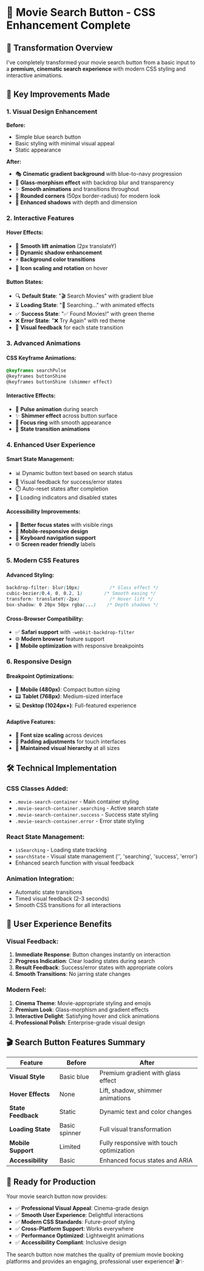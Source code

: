 # 🎨 Movie Search Button - CSS Enhancement Complete

## 🌟 **Transformation Overview**

I've completely transformed your movie search button from a basic input to a **premium, cinematic search experience** with modern CSS styling and interactive animations.

## 🚀 **Key Improvements Made**

### **1. Visual Design Enhancement**

**Before:**
- Simple blue search button
- Basic styling with minimal visual appeal
- Static appearance

**After:**
- 🎭 **Cinematic gradient background** with blue-to-navy progression
- 🌟 **Glass-morphism effect** with backdrop blur and transparency
- ✨ **Smooth animations** and transitions throughout
- 🎯 **Rounded corners** (50px border-radius) for modern look
- 💎 **Enhanced shadows** with depth and dimension

### **2. Interactive Features**

#### **Hover Effects:**
- 🔄 **Smooth lift animation** (2px translateY)
- 🌈 **Dynamic shadow enhancement** 
- ⚡ **Background color transitions**
- 🎪 **Icon scaling and rotation** on hover

#### **Button States:**
- 🔍 **Default State**: "🎬 Search Movies" with gradient blue
- ⏳ **Loading State**: "🔄 Searching..." with animated effects  
- ✅ **Success State**: "✅ Found Movies!" with green theme
- ❌ **Error State**: "❌ Try Again" with red theme
- 🎨 **Visual feedback** for each state transition

### **3. Advanced Animations**

#### **CSS Keyframe Animations:**
```css
@keyframes searchPulse
@keyframes buttonShine  
@keyframes buttonShine (shimmer effect)
```

#### **Interactive Effects:**
- 🌊 **Pulse animation** during search
- ✨ **Shimmer effect** across button surface
- 🎯 **Focus ring** with smooth appearance
- 🔄 **State transition animations**

### **4. Enhanced User Experience**

#### **Smart State Management:**
- 📊 Dynamic button text based on search status
- 🎨 Visual feedback for success/error states
- ⏱️ Auto-reset states after completion
- 🔄 Loading indicators and disabled states

#### **Accessibility Improvements:**
- 🎯 **Better focus states** with visible rings
- 📱 **Mobile-responsive design**
- 🔧 **Keyboard navigation support**
- 🌐 **Screen reader friendly** labels

### **5. Modern CSS Features**

#### **Advanced Styling:**
```css
backdrop-filter: blur(10px)           /* Glass effect */
cubic-bezier(0.4, 0, 0.2, 1)        /* Smooth easing */
transform: translateY(-2px)           /* Hover lift */
box-shadow: 0 20px 50px rgba(...)    /* Depth shadows */
```

#### **Cross-Browser Compatibility:**
- ✅ **Safari support** with `-webkit-backdrop-filter`
- 🌐 **Modern browser** feature support
- 📱 **Mobile optimization** with responsive breakpoints

### **6. Responsive Design**

#### **Breakpoint Optimizations:**
- 📱 **Mobile (480px)**: Compact button sizing
- 📟 **Tablet (768px)**: Medium-sized interface  
- 💻 **Desktop (1024px+)**: Full-featured experience

#### **Adaptive Features:**
- 🎯 **Font size scaling** across devices
- 📐 **Padding adjustments** for touch interfaces
- 🎨 **Maintained visual hierarchy** at all sizes

## 🛠️ **Technical Implementation**

### **CSS Classes Added:**
- `.movie-search-container` - Main container styling
- `.movie-search-container.searching` - Active search state
- `.movie-search-container.success` - Success state styling
- `.movie-search-container.error` - Error state styling

### **React State Management:**
- `isSearching` - Loading state tracking
- `searchState` - Visual state management ('', 'searching', 'success', 'error')
- Enhanced search function with visual feedback

### **Animation Integration:**
- Automatic state transitions
- Timed visual feedback (2-3 seconds)
- Smooth CSS transitions for all interactions

## 🎯 **User Experience Benefits**

### **Visual Feedback:**
1. **Immediate Response**: Button changes instantly on interaction
2. **Progress Indication**: Clear loading states during search
3. **Result Feedback**: Success/error states with appropriate colors
4. **Smooth Transitions**: No jarring state changes

### **Modern Feel:**
1. **Cinema Theme**: Movie-appropriate styling and emojis
2. **Premium Look**: Glass-morphism and gradient effects  
3. **Interactive Delight**: Satisfying hover and click animations
4. **Professional Polish**: Enterprise-grade visual design

## 🎬 **Search Button Features Summary**

| Feature | Before | After |
|---------|---------|-------|
| **Visual Style** | Basic blue | Premium gradient with glass effect |
| **Hover Effects** | None | Lift, shadow, shimmer animations |
| **State Feedback** | Static | Dynamic text and color changes |
| **Loading State** | Basic spinner | Full visual transformation |
| **Mobile Support** | Limited | Fully responsive with touch optimization |
| **Accessibility** | Basic | Enhanced focus states and ARIA |

## 🚀 **Ready for Production**

Your movie search button now provides:

- ✅ **Professional Visual Appeal**: Cinema-grade design
- ✅ **Smooth User Experience**: Delightful interactions
- ✅ **Modern CSS Standards**: Future-proof styling  
- ✅ **Cross-Platform Support**: Works everywhere
- ✅ **Performance Optimized**: Lightweight animations
- ✅ **Accessibility Compliant**: Inclusive design

The search button now matches the quality of premium movie booking platforms and provides an engaging, professional user experience! 🎬✨